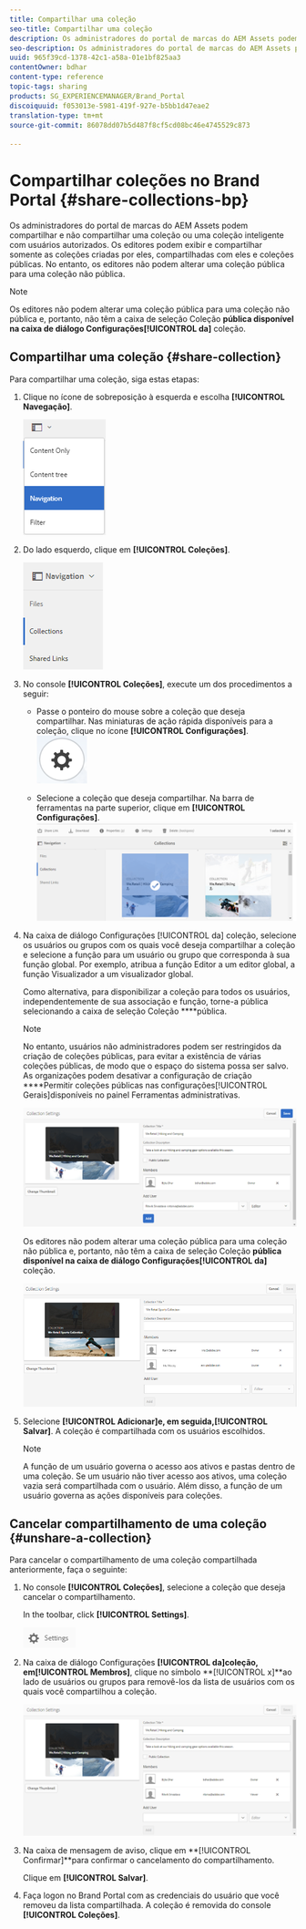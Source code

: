 ```yaml
---
title: Compartilhar uma coleção
seo-title: Compartilhar uma coleção
description: Os administradores do portal de marcas do AEM Assets podem compartilhar e não compartilhar uma coleção ou uma coleção inteligente com usuários autorizados. Os editores podem exibir e compartilhar somente as coleções criadas por eles, compartilhadas com eles e coleções públicas.
seo-description: Os administradores do portal de marcas do AEM Assets podem compartilhar e não compartilhar uma coleção ou uma coleção inteligente com usuários autorizados. Os editores podem exibir e compartilhar somente as coleções criadas por eles, compartilhadas com eles e coleções públicas.
uuid: 965f39cd-1378-42c1-a58a-01e1bf825aa3
contentOwner: bdhar
content-type: reference
topic-tags: sharing
products: SG_EXPERIENCEMANAGER/Brand_Portal
discoiquuid: f053013e-5981-419f-927e-b5bb1d47eae2
translation-type: tm+mt
source-git-commit: 86078dd07b5d487f8cf5cd08bc46e4745529c873

---
```



# Compartilhar coleções no Brand Portal {#share-collections-bp}

Os administradores do portal de marcas do AEM Assets podem compartilhar e não compartilhar uma coleção ou uma coleção inteligente com usuários autorizados. Os editores podem exibir e compartilhar somente as coleções criadas por eles, compartilhadas com eles e coleções públicas. No entanto, os editores não podem alterar uma coleção pública para uma coleção não pública.

>[!NOTE]
>
>Os editores não podem alterar uma coleção pública para uma coleção não pública e, portanto, não têm a caixa de seleção Coleção ****pública disponível na caixa de diálogo Configurações**[!UICONTROL  da]** coleção.

## Compartilhar uma coleção {#share-collection}

Para compartilhar uma coleção, siga estas etapas:

1. Clique no ícone de sobreposição à esquerda e escolha **[!UICONTROL Navegação]**.

   ![](assets/contenttree-1.png)

1. Do lado esquerdo, clique em **[!UICONTROL Coleções]**.

   ![](assets/access_collections.png)

1. No console **[!UICONTROL Coleções]**, execute um dos procedimentos a seguir:

   * Passe o ponteiro do mouse sobre a coleção que deseja compartilhar. Nas miniaturas de ação rápida disponíveis para a coleção, clique no ícone **[!UICONTROL Configurações]**.
   ![](assets/settings_thumbnail.png)

   * Selecione a coleção que deseja compartilhar. Na barra de ferramentas na parte superior, clique em **[!UICONTROL Configurações]**.
   ![](assets/collection-sharing.png)

1. Na caixa de diálogo Configurações [!UICONTROL da] coleção, selecione os usuários ou grupos com os quais você deseja compartilhar a coleção e selecione a função para um usuário ou grupo que corresponda à sua função global. Por exemplo, atribua a função Editor a um editor global, a função Visualizador a um visualizador global.

   Como alternativa, para disponibilizar a coleção para todos os usuários, independentemente de sua associação e função, torne-a pública selecionando a caixa de seleção Coleção ****pública.

   >[!NOTE]
   >
   >No entanto, usuários não administradores podem ser restringidos da criação de coleções públicas, para evitar a existência de várias coleções públicas, de modo que o espaço do sistema possa ser salvo. As organizações podem desativar a configuração de criação ****Permitir coleções públicas nas configurações[!UICONTROL Gerais]disponíveis no painel Ferramentas administrativas.

   ![](assets/collection_sharingadduser.png)

   Os editores não podem alterar uma coleção pública para uma coleção não pública e, portanto, não têm a caixa de seleção Coleção ****pública disponível na caixa de diálogo Configurações**[!UICONTROL  da]** coleção.

   ![](assets/collection-setting-editor.png)

1. Selecione **[!UICONTROL Adicionar]**e, em seguida,**[!UICONTROL  Salvar]**. A coleção é compartilhada com os usuários escolhidos.

   >[!NOTE]
   >
   >A função de um usuário governa o acesso aos ativos e pastas dentro de uma coleção. Se um usuário não tiver acesso aos ativos, uma coleção vazia será compartilhada com o usuário. Além disso, a função de um usuário governa as ações disponíveis para coleções.

## Cancelar compartilhamento de uma coleção {#unshare-a-collection}

Para cancelar o compartilhamento de uma coleção compartilhada anteriormente, faça o seguinte:

1. No console **[!UICONTROL Coleções]**, selecione a coleção que deseja cancelar o compartilhamento.

   In the toolbar, click **[!UICONTROL Settings]**.

   ![](assets/collection_settings.png)

1. Na caixa de diálogo Configurações **[!UICONTROL da]**coleção, em**[!UICONTROL  Membros]**, clique no símbolo **[!UICONTROL x]**ao lado de usuários ou grupos para removê-los da lista de usuários com os quais você compartilhou a coleção.

   ![](assets/unshare_collection.png)

1. Na caixa de mensagem de aviso, clique em **[!UICONTROL Confirmar]**para confirmar o cancelamento do compartilhamento.

   Clique em **[!UICONTROL Salvar]**.

1. Faça logon no Brand Portal com as credenciais do usuário que você removeu da lista compartilhada. A coleção é removida do console **[!UICONTROL Coleções]**.
